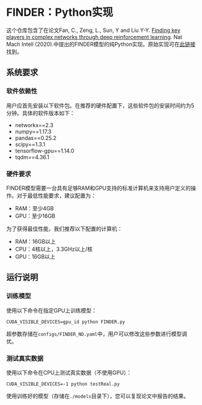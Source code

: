 # FINDER：Python实现

这个仓库包含了在论文Fan, C., Zeng, L., Sun, Y and Liu Y-Y. [Finding key players in complex networks through deep reinforcement learning](https://www.nature.com/articles/s42256-020-0177-2.epdf?sharing_token=0CAxnrCP1THxBEtK2mS5c9RgN0jAjWel9jnR3ZoTv0O3ej6g4eVo3V4pnngJO-QMH375GbplyUstNSGUaq-zMyAnpSrZIOiiDvB0V_CqsCipIfCq-enY3sK3Uv_D_4b4aRn6lYXd8HEinWjLNM42tQZ0iVjeMBl6ZRA7D7WUBjM%3D). Nat Mach Intell (2020).中提出的FINDER模型的纯Python实现。原始实现可在[此链接](https://github.com/FFrankyy/FINDER)找到。

## 系统要求

### 软件依赖性

用户应首先安装以下软件包。在推荐的硬件配置下，这些软件包的安装时间约为5分钟。具体的软件版本如下：

- networkx==2.3
- numpy==1.17.3
- pandas==0.25.2
- scipy==1.3.1
- tensorflow-gpu==1.14.0
- tqdm==4.36.1

### 硬件要求

FINDER模型需要一台具有足够RAM和GPU支持的标准计算机来支持用户定义的操作。对于最低性能要求，建议配置为：

- RAM：至少4GB
- GPU：至少16GB

为了获得最佳性能，我们推荐以下配置的计算机：

- RAM：16GB以上
- CPU：4核以上，3.3GHz以上/核
- GPU：16GB以上

## 运行说明

### 训练模型

使用以下命令在指定GPU上训练模型：

```
CUDA_VISIBLE_DEVICES=gpu_id python FINDER.py
```

超参数存储在`configs/FINDER_ND.yaml`中，用户可以修改这些参数进行模型调优。

### 测试真实数据
使用以下命令在CPU上测试真实数据（不使用GPU）：

```
CUDA_VISIBLE_DEVICES=-1 python testReal.py
```

使用训练好的模型（存储在`./models`目录下），您可以复现论文中报告的结果。
